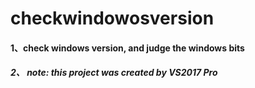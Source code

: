 # checkwindowosversion
#### 1、check windows version, and judge the windows bits
##### 2、 note: this project was created by VS2017 Pro
